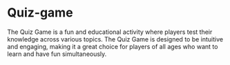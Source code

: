 # Quiz-game
The Quiz Game is a fun and educational activity where players test their knowledge across various topics. The Quiz Game is designed to be intuitive and engaging, making it a great choice for players of all ages who want to learn and have fun simultaneously.

